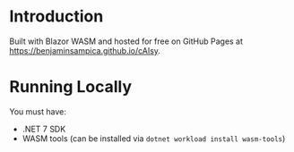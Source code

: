 # Introduction

Built with Blazor WASM and hosted for free on GitHub Pages at <https://benjaminsampica.github.io/cAIsy>.

# Running Locally

You must have:

- .NET 7 SDK
- WASM tools (can be installed via `dotnet workload install wasm-tools`)
